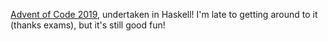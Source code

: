[Advent of Code 2019](https://adventofcode.com/), undertaken in Haskell! I'm late to getting around to it (thanks exams), but it's still good fun!
